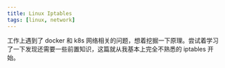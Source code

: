 ```yaml
---
title: Linux Iptables
tags: [linux, network]
---
```


工作上遇到了 docker 和 k8s 网络相关的问题，想着挖掘一下原理。尝试着学习了一下发现还需要一些前置知识，这篇就从我基本上完全不熟悉的 iptables 开始。

